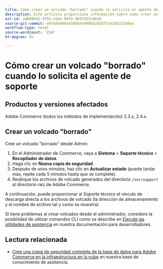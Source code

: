 ```yaml
---
title: Cómo crear un volcado "borrado" cuando lo solicita el agente de soporte
description: Este artículo proporciona información sobre cómo crear un volcado "depurado" (copia de seguridad) de la base de datos y código del administrador de Adobe Commerce cuando un agente de soporte de Adobe Commerce lo solicita para proporcionar uno. Este volcado excluye los archivos multimedia para acelerar el proceso y generar un archivo mucho más pequeño. Todos los datos confidenciales se colocan en un hash al realizar la copia de seguridad de la base de datos.
exl-id: ad088bd2-3f92-416e-89f0-d037d53cd6a9
source-git-commit: e07ade849a4105b5e499b5282d75cb1b5321b6ea
workflow-type: tm+mt
source-wordcount: '214'
ht-degree: 0%

---
```


# Cómo crear un volcado &quot;borrado&quot; cuando lo solicita el agente de soporte


## Productos y versiones afectados

Adobe Commerce (todos los métodos de implementación) 2.3.x, 2.4.x.

## Crear un volcado &quot;borrado&quot;

Cree un volcado &quot;borrado&quot; desde Admin:

1. En el Administrador de Commerce, vaya a **Sistema** > **Soporte técnico** > **Recopilador de datos**.
1. Haga clic en **Nueva copia de seguridad**.
1. Después de unos minutos, haz clic en **Actualizar estado** (puede tardar más, repite cada 5 minutos hasta que se complete).
1. Reubique los archivos de volcado generados del directorio `/var/support` al directorio raíz de Adobe Commerce.

A continuación, puede proporcionar al Soporte técnico el vínculo de descarga directa a los archivos de volcado (la dirección de almacenamiento y el nombre de archivo tal y como se muestra).

Si tiene problemas al crear volcados desde el administrador, considere la posibilidad de utilizar comandos CLI como se describe en [Ejecute las utilidades de asistencia](https://devdocs.magento.com/guides/v2.4/config-guide/cli/config-cli-subcommands-spt-util.html) en nuestra documentación para desarrolladores.

## Lectura relacionada

* [Cree una copia de seguridad completa de la base de datos para Adobe Commerce en la infraestructura en la nube](/help/how-to/general/create-database-dump-on-cloud.md) en nuestra base de conocimiento de asistencia.
